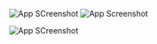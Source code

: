 ![App SCreenshot](https://media.discordapp.net/attachments/1149701616392470650/1255724876602409101/nahida_transparent_divider3.png?ex=667f7dec&is=667e2c6c&hm=be8e1da7ec6d36b3bbe4f3f0d5fed09b4f5a42536766b6aeb05b48cefba34b01&=&format=webp&quality=lossless) ![App Screenshot](https://media.discordapp.net/attachments/1149701616392470650/1255724876602409101/nahida_transparent_divider3.png?ex=667f7dec&is=667e2c6c&hm=be8e1da7ec6d36b3bbe4f3f0d5fed09b4f5a42536766b6aeb05b48cefba34b01&=&format=webp&quality=lossless)

   ![App SCreenshot](https://media.discordapp.net/attachments/1149701616392470650/1256130407460503572/NAHIDAA.jpg?ex=667fa61a&is=667e549a&hm=31edb5ec5fab9615c7a496378aa23f20623f60e6e799d0dd44a18801ffa6a327&=&format=webp)
